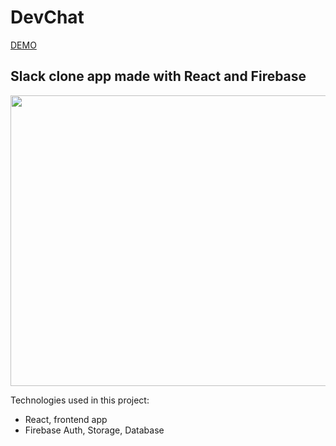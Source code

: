 # DevChat

[DEMO](https://preska-slack.netlify.app/)

## Slack clone app made with React and Firebase

<p align="center">
  <img width="960" height="465" src="https://i.imgur.com/EwXk7Zj.png">
</p>

Technologies used in this project:

- React, frontend app
- Firebase Auth, Storage, Database
